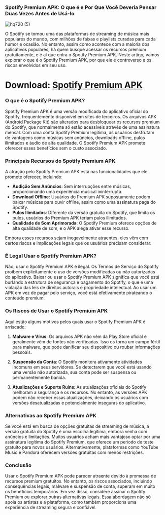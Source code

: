 ### **Spotify Premium APK: O que é e Por Que Você Deveria Pensar Duas Vezes Antes de Usá-lo**

![hq720 (5)](https://github.com/user-attachments/assets/a0458e9b-d661-4e69-830d-097f11d00560)


O Spotify se tornou uma das plataformas de streaming de música mais populares do mundo, com milhões de faixas e playlists curadas para cada humor e ocasião. No entanto, assim como acontece com a maioria dos aplicativos populares, há quem busque acessar os recursos premium gratuitamente, e é aí que entra o Spotify Premium APK. Neste artigo, vamos explorar o que é o Spotify Premium APK, por que ele é controverso e os riscos envolvidos em seu uso.

# Download: <a href=https://apkgara.com/spotify-premium/>Spotify Premium APK</a>

### O que é o Spotify Premium APK?

Spotify Premium APK é uma versão modificada do aplicativo oficial do Spotify, frequentemente disponível em sites de terceiros. Os arquivos APK (Android Package Kit) são alterados para desbloquear os recursos premium do Spotify, que normalmente só estão acessíveis através de uma assinatura mensal. Com uma conta Spotify Premium legítima, os usuários desfrutam de vantagens como músicas sem anúncios, downloads offline, pulos ilimitados e áudio de alta qualidade. O Spotify Premium APK promete oferecer esses benefícios sem o custo associado.

### Principais Recursos do Spotify Premium APK

A atração pelo Spotify Premium APK está nas funcionalidades que ele promete oferecer, incluindo:

- **Audição Sem Anúncios**: Sem interrupções entre músicas, proporcionando uma experiência musical ininterrupta.
- **Download Offline**: Usuários do Premium APK supostamente podem baixar músicas para ouvir offline, assim como uma assinatura paga do Spotify.
- **Pulos Ilimitados**: Diferente da versão gratuita do Spotify, que limita os pulos, usuários do Premium APK teriam pulos ilimitados.
- **Qualidade de Som Aprimorada**: O Spotify Premium oferece opções de alta qualidade de som, e o APK alega ativar esse recurso.

Embora esses recursos sejam inegavelmente atraentes, eles vêm com certos riscos e implicações legais que os usuários precisam considerar.

### É Legal Usar o Spotify Premium APK?

Não, usar o Spotify Premium APK é ilegal. Os Termos de Serviço do Spotify proíbem explicitamente o uso de versões modificadas ou não autorizadas do aplicativo. Baixar ou usar o Spotify Premium APK significa que você está burlando a estrutura de segurança e pagamento do Spotify, o que é uma violação das leis de direitos autorais e propriedade intelectual. Ao usar um APK em vez de pagar pelo serviço, você está efetivamente pirateando o conteúdo premium.

### Os Riscos de Usar o Spotify Premium APK

Aqui estão alguns motivos pelos quais usar o Spotify Premium APK é arriscado:

1. **Malware e Vírus**: Os arquivos APK não vêm da Play Store oficial e geralmente vêm de fontes não verificadas. Isso os torna um campo fértil para malware, que pode danificar seu dispositivo ou roubar informações pessoais.
   
2. **Suspensão da Conta**: O Spotify monitora ativamente atividades incomuns em seus servidores. Se detectarem que você está usando uma versão não autorizada, sua conta pode ser suspensa ou permanentemente banida.

3. **Atualizações e Suporte Ruins**: As atualizações oficiais do Spotify melhoram a segurança e os recursos. No entanto, as versões APK podem não receber essas atualizações, deixando os usuários com versões desatualizadas e potencialmente inseguras do aplicativo.

### Alternativas ao Spotify Premium APK

Se você está em busca de opções gratuitas de streaming de música, a versão gratuita do Spotify é uma escolha legítima, embora venha com anúncios e limitações. Muitos usuários acham mais vantajoso optar por uma assinatura legítima do Spotify Premium, que oferece um período de teste gratuito para novos usuários. Alternativamente, plataformas como YouTube Music e Pandora oferecem versões gratuitas com menos restrições.

### Conclusão

Usar o Spotify Premium APK pode parecer atraente devido à promessa de recursos premium gratuitos. No entanto, os riscos associados, incluindo consequências legais, malware e suspensão de conta, superam em muito os benefícios temporários. Em vez disso, considere assinar o Spotify Premium ou explorar outras alternativas legais. Essa abordagem não só apoia os artistas e a plataforma, como também proporciona uma experiência de streaming segura e confiável.
